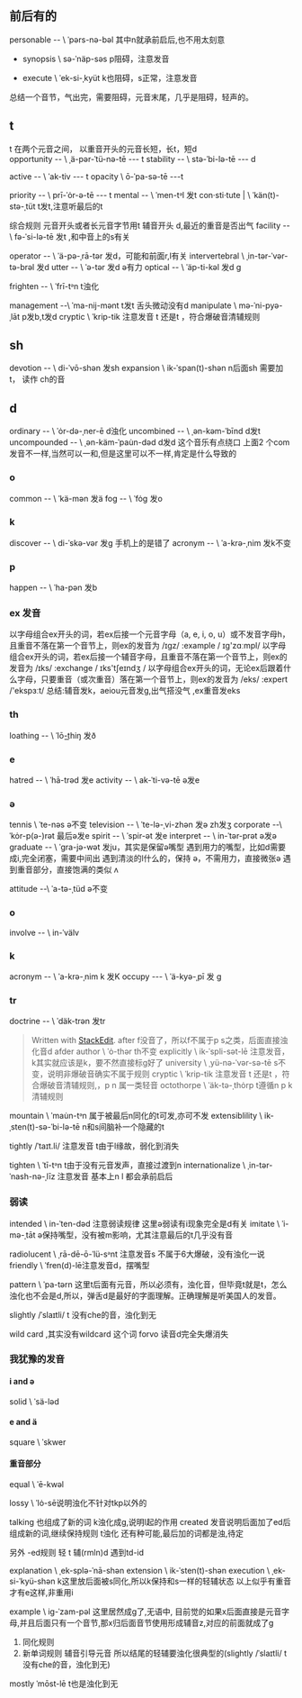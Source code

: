 ## 前后有的
personable -- \ ˈpərs-nə-bəl 其中n就承前启后,也不用太刻意

- synopsis \ sə-ˈnäp-səs p阻碍，注意发音

- execute \ ˈek-si-ˌkyüt k也阻碍，s正常，注意发音

总结一个音节，气出完，需要阻碍，元音末尾，几乎是阻碍，轻声的。

## t
t 在两个元音之间， 以重音开头的元音长短，长t，短d     
opportunity -- \ ˌä-pər-ˈtü-nə-tē  --- t
stability -- \ stə-ˈbi-lə-tē --- d
 

active -- \ ˈak-tiv --- t
opacity \ ō-ˈpa-sə-tē ---t

priority -- \ prī-ˈȯr-ə-tē --- t
mental -- \ ˈmen-tᵊl 发t
con·​sti·​tute  |  \ ˈkän(t)-stə-ˌtüt t发t,注意听最后的t

综合规则 元音开头或者长元音字节用t
辅音开头 d,最近的重音是否出气
facility -- \ fə-ˈsi-lə-tē 发t ,和中音上的s有关

operator -- \ ˈä-pə-ˌrā-tər 发d，可能和前面r,l有关
intervertebral \ ˌin-tər-ˈvər-tə-brəl 发d
utter -- \ ˈə-tər 发d ə有力
optical -- \ ˈäp-ti-kəl 发d g

frighten -- \ ˈfrī-tᵊn t浊化

management --\ ˈma-nij-mənt t发t 舌头微动没有d
manipulate \ mə-ˈni-pyə-ˌlāt p发b,t发d
cryptic \ ˈkrip-tik 注意发音 t 还是t ，符合爆破音清辅规则

## sh
devotion -- \ di-ˈvō-shən 发sh
expansion \ ik-ˈspan(t)-shən n后面sh 需要加t， 读作 ch的音
## d
ordinary -- \ ˈȯr-də-ˌner-ē d浊化
uncombined -- \ ˌən-kəm-ˈbīnd d发t
uncompounded -- \ ˌən-käm-ˈpau̇n-dəd d发d 这个音乐有点绕口
上面2 个com发音不一样,当然可以一和,但是这里可以不一样,肯定是什么导致的

### o
common -- \ ˈkä-mən 发ä
fog -- \ ˈfȯg 发o

### k 
discover -- \ di-ˈskə-vər  发g 手机上的是错了
acronym --        \ ˈa-krə-ˌnim 发k不变

### p
happen -- \ ˈha-pən 发b

### ex 发音
以字母组合ex开头的词，若ex后接一个元音字母（a, e, i, o, u）或不发音字母h，且重音不落在第一个音节上，则ex的发音为 /ɪgz/
:example /  ɪg'zɑːmpl/
以字母组合ex开头的词，若ex后接一个辅音字母，且重音不落在第一个音节上，则ex的发音为 /ɪks/
:exchange /  ɪks'tʃeɪndʒ  /
以字母组合ex开头的词，无论ex后跟着什么字母，只要重音（或次重音）落在第一个音节上，则ex的发音为 /eks/
:expert /'ekspɜːt/
总结:辅音发k，aeiou元音发g,出气搭没气
,ex重音发eks


### th 
loathing -- \ ˈlō-t͟hiŋ 发ð

### e
hatred -- \ ˈhā-trəd 发e
activity -- \ ak-ˈti-və-tē ə发e

### ə
tennis \ ˈte-nəs  ə不变
television -- \ ˈte-lə-ˌvi-zhən 发ə zh发ʒ
corporate --\ ˈkȯr-p(ə-)rət 最后ə发e
spirit -- \ ˈspir-ət 发e
interpret -- \ in-ˈtər-prət ə发ə
graduate -- \ ˈgra-jə-wət 发ju，其实是保留ə嘴型
遇到用力的嘴型，比如d需要成i,完全闭塞，需要中间出
遇到清淡的l什么的，保持 ə，不需用力，直接微张ə
遇到重音部分，直接饱满的类似 ʌ

attitude --\ ˈa-tə-ˌtüd  ə不变

### o
involve -- \ in-ˈvälv 

### k
acronym -- \ ˈa-krə-ˌnim k 发K
occupy --- \ ˈä-kyə-ˌpī 发 g

### tr
doctrine -- \ ˈdäk-trən 发tr
> Written with [StackEdit](https://stackedit.io/).
after  f没音了，所以f不属于p s之类，后面直接浊化音d afder
author \ ˈȯ-thər th不变
explicitly \ ik-ˈspli-sət-lē 注意发音，k其实就应该是k，要不然直接标g好了
university \ ˌyü-nə-ˈvər-sə-tē s不变，说明非爆破音确实不属于规则
cryptic \ ˈkrip-tik 注意发音 t 还是t ，符合爆破音清辅规则,，p n 属一类轻音
octothorpe \ ˈäk-tə-ˌthȯrp t遵循n p k 清辅规则

mountain \ ˈmau̇n-tᵊn 属于被最后n同化的t可发,亦可不发
extensiblility \ ik-​ˌsten(t)-​sə-​ˈbi-​lə-​tē n和s间脑补一个隐藏的t


tightly /ˈtaɪt.li/ 注意发音 t由于l缘故，弱化到消失

tighten \ ˈtī-tᵊn t由于没有元音发声，直接过渡到n 
internationalize \ ˌin-tər-ˈnash-nə-ˌlīz 注意发音 基本上n l 都会承前启后

### 弱读
intended  \ in-ˈten-dəd 注意弱读规律 这里ə弱读有i现象完全是d有关
imitate \ ˈi-mə-ˌtāt  ə保持嘴型，没有被m影响，尤其注意最后的t几乎没有音

radiolucent  \ ˌrā-dē-ō-ˈlü-sᵊnt 注意发音s 不属于6大爆破，没有浊化一说
friendly \ ˈfren(d)-lē注意发音d，摆嘴型

pattern \ ˈpa-tərn 这里t后面有元音，所以必须有，浊化音，但毕竟t就是t，怎么浊化也不会是d,所以，弹舌d是最好的字面理解。正确理解是听美国人的发音。

slightly /ˈslaɪtli/ t 没有che的音，浊化到无

wild card ,其实没有wildcard 这个词 forvo 读音d完全失爆消失


### 我犹豫的发音
#### i and ə
solid \ ˈsä-ləd
#### e and ä
square \ ˈskwer
#### 重音部分
equal \ ˈē-kwəl

lossy \ ˈlȯ-sē说明浊化不针对tkp以外的

talking  也组成了新的词 k浊化成g,说明l起的作用
created 发音说明后面加了ed后组成新的词,继续保持规则 t浊化
还有种可能,最后加的词都是浊,待定

另外 -ed规则 轻 t 辅(rmln)d 遇到td-id

explanation \ ˌek-splə-ˈnā-shən
extension \ ik-ˈsten(t)-shən
execution \ ˌek-si-ˈkyü-shən k这里放后面被s同化,所以k保持和s一样的轻辅状态
以上似乎有重音才有e这样,非重用i

example \ ig-ˈzam-pəl 这里居然成g了,无语中,
目前觉的如果x后面直接是元音字母,并且后面只有一个音节,那x归后面音节使用形成辅音z,对应的前面就成了g 

1. 同化规则
2. 新单词规则  辅音引导元音 所以结尾的轻辅要浊化很典型的(slightly /ˈslaɪtli/ t 没有che的音，浊化到无)

mostly ˈmōst-lē t也是浊化到无
<!--stackedit_data:
eyJoaXN0b3J5IjpbMTgyOTA3OTQ5MSwxNTYwNzYzMDQ4LC05Nj
AxNjg2MjYsLTk3NTU3NTkxNCwxMTMyMjcwOTYzLDIwMTI3MTIw
MDEsMTM0MDQyNDMxNCwtMTAwMjYyMTY2OCwtMTI5MDk2OTA5LD
E3NjQ1NTEwNTgsMTgzODc4ODY4NywxOTg1NTE2MTMyLDI5MTA3
OTYyMywtMTMyMzA4NjE5MywxNDg0MTE2OTMyLC0xOTYwMzIwMj
A3LDE4MjA1MjA3NTAsLTkyNTg0ODA4Miw2OTM0ODA1NzUsLTc1
NDA5NTQ1OF19
-->